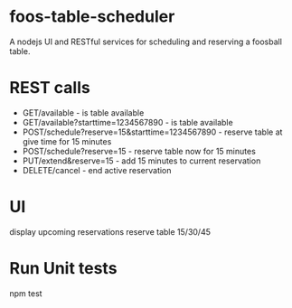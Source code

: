 # foos-table-scheduler
A nodejs UI and RESTful services for scheduling and reserving a foosball table.

# REST calls
- GET/available - is table available
- GET/available?starttime=1234567890 - is table available
- POST/schedule?reserve=15&starttime=1234567890 - reserve table at give time for 15 minutes
- POST/schedule?reserve=15 - reserve table now for 15 minutes
- PUT/extend&reserve=15 - add 15 minutes to current reservation
- DELETE/cancel - end active reservation

# UI
display upcoming reservations
reserve table 15/30/45

# Run Unit tests
npm test